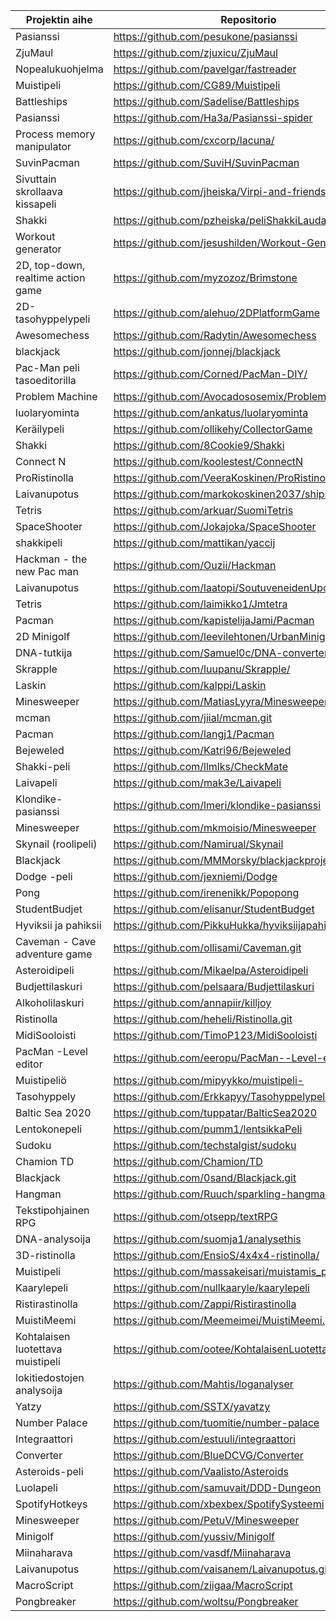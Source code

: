 | Projektin aihe                     | Repositorio                                              |
|------------------------------------|----------------------------------------------------------|
| Pasianssi                          | https://github.com/pesukone/pasianssi                    |
| ZjuMaul                            | https://github.com/zjuxicu/ZjuMaul                       |
| Nopealukuohjelma                   | https://github.com/pavelgar/fastreader                   |
| Muistipeli                         | https://github.com/CG89/Muistipeli                       |
| Battleships                        | https://github.com/Sadelise/Battleships                  |
| Pasianssi                          | https://github.com/Ha3a/Pasianssi-spider                 |
| Process memory manipulator         | https://github.com/cxcorp/lacuna/                        |
| SuvinPacman                        | https://github.com/SuviH/SuvinPacman                     |
| Sivuttain skrollaava kissapeli     | https://github.com/jheiska/Virpi-and-friends             |
| Shakki                             | https://github.com/pzheiska/peliShakkiLaudalla           |
| Workout generator                  | https://github.com/jesushilden/Workout-Generator         |
| 2D, top-down, realtime action game | https://github.com/myzozoz/Brimstone                     |
| 2D-tasohyppelypeli                 | https://github.com/alehuo/2DPlatformGame                 |
| Awesomechess                       | https://github.com/Radytin/Awesomechess                  |
| blackjack                          | https://github.com/jonnej/blackjack                      |
| Pac-Man peli tasoeditorilla        | https://github.com/Corned/PacMan-DIY/                    |
| Problem Machine                    | https://github.com/Avocadososemix/ProblemMachine         |
| luolaryominta                      | https://github.com/ankatus/luolaryominta                 |
| Keräilypeli                        | https://github.com/ollikehy/CollectorGame                |
| Shakki                             | https://github.com/8Cookie9/Shakki                       |
| Connect N                          | https://github.com/koolestest/ConnectN                   |
| ProRistinolla                      | https://github.com/VeeraKoskinen/ProRistinolla           |
| Laivanupotus                       | https://github.com/markokoskinen2037/shipsinker2017      |
| Tetris                             | https://github.com/arkuar/SuomiTetris                    |
| SpaceShooter                       | https://github.com/Jokajoka/SpaceShooter                 |
| shakkipeli                         | https://github.com/mattikan/yaccij                       |
| Hackman - the new Pac man          | https://github.com/Ouzii/Hackman                         |
| Laivanupotus                       | https://github.com/laatopi/SoutuveneidenUpotus           |
| Tetris                             | https://github.com/laimikko1/Jmtetra                     |
| Pacman                             | https://github.com/kapistelijaJami/Pacman                |
| 2D Minigolf                        | https://github.com/leevilehtonen/UrbanMinigolf           |
| DNA-tutkija                        | https://github.com/Samuel0c/DNA-converter                |
| Skrapple                           | https://github.com/luupanu/Skrapple/                     |
| Laskin                             | https://github.com/kalppi/Laskin                         |
| Minesweeper                        | https://github.com/MatiasLyyra/Minesweeper               |
| mcman                              | https://github.com/jiial/mcman.git                       |
| Pacman                             | https://github.com/langj1/Pacman                         |
| Bejeweled                          | https://github.com/Katri96/Bejeweled                     |
| Shakki-peli                        | https://github.com/llmlks/CheckMate                      |
| Laivapeli                          | https://github.com/mak3e/Laivapeli                       |
| Klondike-pasianssi                 | https://github.com/lmeri/klondike-pasianssi              |
| Minesweeper                        | https://github.com/mkmoisio/Minesweeper                  |
| Skynail (roolipeli)                | https://github.com/Namirual/Skynail                      |
| Blackjack                          | https://github.com/MMMorsky/blackjackprojekti            |
| Dodge -peli                        | https://github.com/jexniemi/Dodge                        |
| Pong                               | https://github.com/irenenikk/Popopong                    |
| StudentBudjet                      | https://github.com/elisanur/StudentBudget                |
| Hyviksii ja pahiksii               | https://github.com/PikkuHukka/hyviksiijapahiksii         |
| Caveman - Cave adventure game      | https://github.com/ollisami/Caveman.git                  |
| Asteroidipeli                      | https://github.com/Mikaelpa/Asteroidipeli                |
| Budjettilaskuri                    | https://github.com/pelsaara/Budjettilaskuri              |
| Alkoholilaskuri                    | https://github.com/annapiir/killjoy                      |
| Ristinolla                         | https://github.com/heheli/Ristinolla.git                 |
| MidiSooloisti                      | https://github.com/TimoP123/MidiSooloisti                |
| PacMan -Level editor               | https://github.com/eeropu/PacMan--Level-editor           |
| Muistipeliö                        | https://github.com/mipyykko/muistipeli-                  |
| Tasohyppely                        | https://github.com/Erkkapyy/Tasohyppelypeli              |
| Baltic Sea 2020                    | https://github.com/tuppatar/BalticSea2020                |
| Lentokonepeli                      | https://github.com/pumm1/lentsikkaPeli                   |
| Sudoku                             | https://github.com/techstalgist/sudoku                   |
| Chamion TD                         | https://github.com/Chamion/TD                            |
| Blackjack                          | https://github.com/0sand/Blackjack.git                   |
| Hangman                            | https://github.com/Ruuch/sparkling-hangman               |
| Tekstipohjainen RPG                | https://github.com/otsepp/textRPG                        |
| DNA-analysoija                     | https://github.com/suomja1/analysethis                   |
| 3D-ristinolla                      | https://github.com/EnsioS/4x4x4-ristinolla/              |
| Muistipeli                         | https://github.com/massakeisari/muistamis_peli           |
| Kaarylepeli                        | https://github.com/nullkaaryle/kaarylepeli               |
| Ristirastinolla                    | https://github.com/Zappi/Ristirastinolla                 |
| MuistiMeemi                        | https://github.com/Meemeimei/MuistiMeemi.git             |
| Kohtalaisen luotettava muistipeli  | https://github.com/ootee/KohtalaisenLuotettavaMuistipeli |
| lokitiedostojen analysoija         | https://github.com/Mahtis/loganalyser                    |
| Yatzy                              | https://github.com/SSTX/yavatzy                          |
| Number Palace                      | https://github.com/tuomitie/number-palace                |
| Integraattori                      | https://github.com/estuuli/integraattori                 |
| Converter                          | https://github.com/BlueDCVG/Converter                    |
| Asteroids-peli                     | https://github.com/Vaalisto/Asteroids                    |
| Luolapeli                          | https://github.com/samuvait/DDD-Dungeon                  |
| SpotifyHotkeys                     | https://github.com/xbexbex/SpotifySysteemi               |
| Minesweeper                        | https://github.com/PetuV/Minesweeper                     |
| Minigolf                           | https://github.com/yussiv/Minigolf                       |
| Miinaharava                        | https://github.com/vasdf/Miinaharava                     |
| Laivanupotus                       | https://github.com/vaisanem/Laivanupotus.git             |
| MacroScript                        | https://github.com/ziigaa/MacroScript                    |
| Pongbreaker                        | https://github.com/woltsu/Pongbreaker                    |
